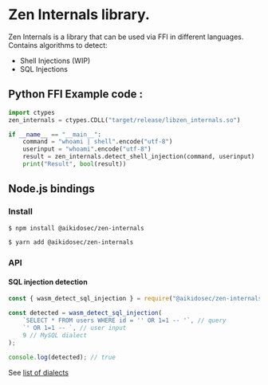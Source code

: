 # Zen Internals library.
Zen Internals is a library that can be used via FFI in different languages. Contains algorithms to detect:
- Shell Injections (WIP)
- SQL Injections

## Python FFI Example code : 
```py
import ctypes
zen_internals = ctypes.CDLL("target/release/libzen_internals.so")

if __name__ == "__main__":
    command = "whoami | shell".encode("utf-8")
    userinput = "whoami".encode("utf-8")
    result = zen_internals.detect_shell_injection(command, userinput)
    print("Result", bool(result))
```

## Node.js bindings

### Install

```bash
$ npm install @aikidosec/zen-internals
```

```bash
$ yarn add @aikidosec/zen-internals
```

### API 

#### SQL injection detection

```js
const { wasm_detect_sql_injection } = require("@aikidosec/zen-internals");

const detected = wasm_detect_sql_injection(
    `SELECT * FROM users WHERE id = '' OR 1=1 -- '`, // query
    `' OR 1=1 -- `, // user input
    9 // MySQL dialect
);

console.log(detected); // true
```

See [list of dialects](https://github.com/AikidoSec/zen-internals/blob/main/src/sql_injection/helpers/select_dialect_based_on_enum.rs#L18)
